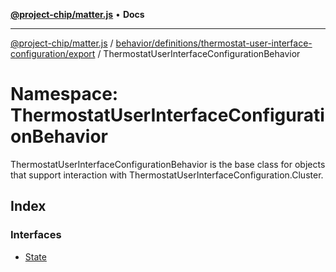 [**@project-chip/matter.js**](../../../../../../README.md) • **Docs**

***

[@project-chip/matter.js](../../../../../../modules.md) / [behavior/definitions/thermostat-user-interface-configuration/export](../../README.md) / ThermostatUserInterfaceConfigurationBehavior

# Namespace: ThermostatUserInterfaceConfigurationBehavior

ThermostatUserInterfaceConfigurationBehavior is the base class for objects that support interaction with ThermostatUserInterfaceConfiguration.Cluster.

## Index

### Interfaces

- [State](interfaces/State.md)
